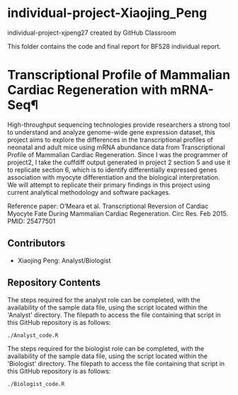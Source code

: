 # individual-project-Xiaojing_Peng
individual-project-xjpeng27 created by GitHub Classroom

This folder contains the code and final report for BF528 individual report.

# Transcriptional Profile of Mammalian Cardiac Regeneration with mRNA-Seq¶

High-throughput sequencing technologies provide researchers a strong tool to understand and analyze genome-wide gene expression dataset, this project aims to explore the differences in the transcriptional profiles of neonatal and adult mice using mRNA abundance data
from Transcriptional Profile of Mammalian Cardiac Regeneration. Since I was the programmer of project2, I take the cuffdiff output generated in project 2 section 5 and use it to replicate section 6, which is to identify differentially expressed genes association with myocyte differentiation and the biological interpretation. We will attempt to replicate their primary findings in this project using current analytical methodology and software packages.

Reference paper:
O’Meara et al. Transcriptional Reversion of Cardiac Myocyte Fate During Mammalian Cardiac Regeneration. Circ Res. Feb 2015. PMID: 25477501

## Contributors

- Xiaojing Peng: Analyst/Biologist


## Repository Contents

The steps required for the analyst role can be completed, with the availability of the sample data file, using the script located within the 'Analyst' directory. The filepath to access the file containing that script in this GitHub repository is as follows:

```./Analyst_code.R```

The steps required for the biologist role can be completed, with the availability of the sample data file, using the script located within the 'Biologist' directory. The filepath to access the file containing that script in this GitHub repository is as follows:

```./Biologist_code.R```

